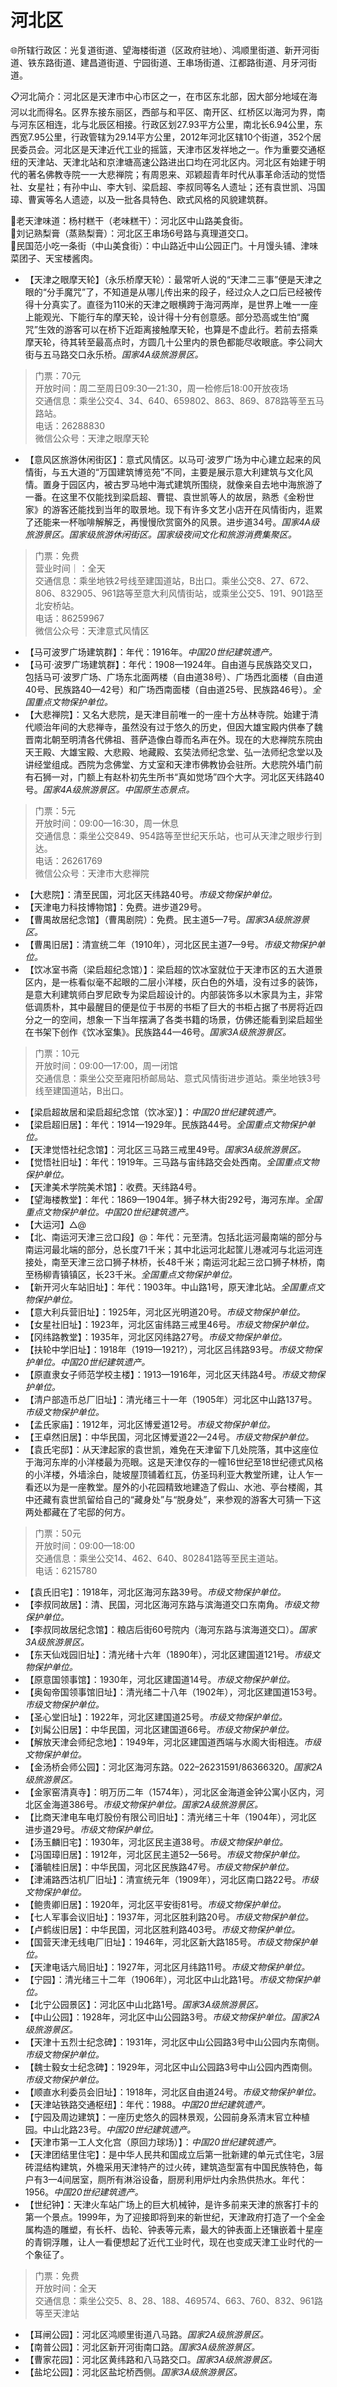# 河北区  
🌐所辖行政区：光复道街道、望海楼街道（区政府驻地）、鸿顺里街道、新开河街道、铁东路街道、建昌道街道、宁园街道、王串场街道、江都路街道、月牙河街道。  

📋河北简介：河北区是天津市中心市区之一，在市区东北部，因大部分地域在海河以北而得名。区界东接东丽区，西部与和平区、南开区、红桥区以海河为界，南与河东区相连，北与北辰区相接。行政区划27.93平方公里，南北长6.94公里，东西宽7.95公里，行政管辖为29.14平方公里，2012年河北区辖10个街道，352个居民委员会。河北区是天津近代工业的摇篮，天津市区发祥地之一。作为重要交通枢纽的天津站、天津北站和京津塘高速公路进出口均在河北区内。河北区有始建于明代的著名佛教寺院一一大悲禅院；有周恩来、邓颖超青年时代从事革命活动的觉悟社、女星社；有孙中山、李大钊、梁启超、李叔同等名人遗址；还有袁世凯、冯国璋、曹寅等名人遗迹，以及一批各具特色、欧式风格的风貌建筑群。  

🍴老天津味道：杨村糕干（老味糕干）：河北区中山路美食街。  
🍴刘记熟梨膏（蒸熟梨膏）：河北区王串场6号路与真理道交口。  
🍴民国范小吃一条街（中山美食街）：中山路近中山公园正门。十月馒头铺、津味菜团子、天宝楼酱肉。  

* 【天津之眼摩天轮】（永乐桥摩天轮）：最常听人说的“天津二三事”便是天津之眼的“分手魔咒”了，不知道是从哪儿传出来的段子，经过众人之口后已经被传得十分真实了。直径为110米的天津之眼横跨于海河两岸，是世界上唯一一座上能观光、下能行车的摩天轮，设计得十分有创意感。部分恐高或生怕“魔咒”生效的游客可以在桥下近距离接触摩天轮，也算是不虚此行。若前去搭乘摩天轮，待其转至最高点时，方圆几十公里内的景色都能尽收眼底。李公祠大街与五马路交口永乐桥。*国家4A级旅游景区。*  
> 门票：70元  
> 开放时间：周二至周日09:30—21:30，周一检修后18:00开放夜场  
> 交通信息：乘坐公交4、34、640、659802、863、869、878路等至五马路站。  
> 电话：26288830  
> 微信公众号：天津之眼摩天轮  
* 【意风区旅游休闲街区】：意式风情区。以马可·波罗广场为中心建立起来的风情街，与五大道的“万国建筑博览苑”不同，主要是展示意大利建筑与文化风情。置身于园区内，被古罗马地中海式建筑所围绕，就像亲自去地中海旅游了一番。在这里不仅能找到梁启超、曹锟、袁世凯等人的故居，熟悉《金粉世家》的游客还能找到当年的取景地。现下有许多文艺小店开在风情街内，逛累了还能来一杯咖啡解解乏，再慢慢欣赏窗外的风景。进步道34号。*国家4A级旅游景区。国家级旅游休闲街区。国家级夜间文化和旅游消费集聚区。*  
> 门票：免费  
> 营业时间｜：全天  
> 交通信息：乘坐地铁2号线至建国道站，B出口。乘坐公交8、27、672、806、832905、961路等至意大利风情街站，或乘坐公交5、191、901路至北安桥站。  
> 电话：86259967  
> 微信公众号：天津意式风情区  
* 【马可波罗广场建筑群】：年代：1916年。*中国20世纪建筑遗产。*  
* 【马可·波罗广场建筑群】：年代：1908—1924年。自由道与民族路交叉口，包括马可·波罗广场、广场东北面两楼（自由道38号）、广场西北面楼（自由道40号、民族路40—42号）和广场西南面楼（自由道25号、民族路46号）。*全国重点文物保护单位。*  
* 【大悲禅院】：又名大悲院，是天津目前唯一的一座十方丛林寺院。始建于清代顺治年间的大悲禅寺，虽然没有过于悠久的历史，但因大雄宝殿内供奉了魏晋南北朝至明清各代佛祖、菩萨造像白尊而名声在外。现在的大悲禅院东院由天王殿、大雄宝殿、大悲殿、地藏殿、玄奘法师纪念堂、弘一法师纪念堂以及讲经堂组成。西院为念佛堂、方丈室和天津市佛教协会驻所。大悲院外墙门前有石狮一对，门额上有赵朴初先生所书“真如觉场”四个大字。河北区天纬路40号。*国家4A级旅游景区。中国原生态景点。*  
> 门票：5元  
> 开放时间：09:00—16:30，周一休息  
> 交通信息：乘坐公交849、954路等至世纪天乐站，也可从天津之眼步行到达。  
> 电话：26261769  
> 微信公众号：天津市大悲禅院  
* 【大悲院】：清至民国，河北区天纬路40号。*市级文物保护单位。*  
* 【天津电力科技博物馆】：免费。进步道29号。  
* 【曹禺故居纪念馆】（曹禺剧院）：免费。民主道5—7号。*国家3A级旅游景区。*  
* 【曹禺旧居】：清宣统二年（1910年），河北区民主道7—9号。*市级文物保护单位。*  
* 【饮冰室书斋（梁启超纪念馆）】：梁启超的饮冰室就位于天津市区的五大道景区内，是一栋看似毫不起眼的二层小洋楼，灰白色的外墙，没有过多的装饰，是意大利建筑师白罗尼欧专为梁启超设计的。内部装饰多以木家具为主，非常低调质朴，其中最醒目的便是位于书房的书柜了巨大的书柜占据了书房将近四分之一的空间，想象一下当年摆满了各类书籍的场景，仿佛还能看到梁启超坐在书架下创作《饮冰室集》。民族路44—46号。*国家3A级旅游景区。*  
> 门票：10元  
> 开放时间：09:00—17:00，周一闭馆  
> 交通信息：乘坐公交至雍阳桥邮局站、意式风情街进步道站。乘坐地铁3号线至建国道站，B出口。  
* 【梁启超故居和梁启超纪念馆（饮冰室）】：*中国20世纪建筑遗产。*  
* 【梁启超旧居】：年代：1914—1929年。民族路44号。*全国重点文物保护单位。*  
* 【天津觉悟社纪念馆】：河北区三马路三戒里49号。*国家3A级旅游景区。*  
* 【觉悟社旧址】：年代：1919年。三马路与宙纬路交会处西南。*全国重点文物保护单位。*  
* 【天津美术学院美术馆】：收费。天纬路4号。  
* 【望海楼教堂】：年代：1869—1904年。狮子林大街292号，海河东岸。*全国重点文物保护单位。中国20世纪建筑遗产。*  
* 【大运河】△@  
* 【北、南运河天津三岔口段】@：年代：元至清。包括北运河最南端的部分与南运河最北端的部分，总长度71千米；其中北运河北起筐儿港减河与北运河连接处，南至天津三岔口狮子林桥，长48千米；南运河北起三岔口狮子林桥，南至杨柳青镇镇区，长23千米。*全国重点文物保护单位。*  
* 【新开河火车站旧址】：年代：1903年。中山路1号，原天津北站。*全国重点文物保护单位。*  
* 【意大利兵营旧址】：1925年，河北区光明道20号。*市级文物保护单位。*  
* 【女星社旧址】：1923年，河北区宙纬路三戒里46号。*市级文物保护单位。*  
* 【冈纬路教堂】：1935年，河北区冈纬路27号。*市级文物保护单位。*  
* 【扶轮中学旧址】：1918年（1919—1921?），河北区吕纬路93号。*市级文物保护单位。中国20世纪建筑遗产。*  
* 【原直隶女子师范学校主楼】：1913—1916年，河北区天纬路4号。*市级文物保护单位。*  
* 【清户部造币总厂旧址】：清光绪三十一年（1905年）河北区中山路137号。*市级文物保护单位。*  
* 【孟氏家庙】：1912年，河北区博爱道12号。*市级文物保护单位。*  
* 【王卓然旧居】：中华民国，河北区博爱道22—24号。*市级文物保护单位。*  
* 【袁氏宅邸】：从天津起家的袁世凯，难免在天津留下几处院落，其中这座位于海河东岸的小洋楼最为亮眼。这是天津仅存的一幢16世纪至18世纪德式风格的小洋楼，外墙涂白，陡坡屋顶铺着红瓦，仿圣玛利亚大教堂所建，让人乍一看还以为是一座教堂。屋外的小花园精致地建造了假山、水池、亭台楼阁，其中还藏有袁世凯留给自己的“藏身处”与“脱身处”，来参观的游客大可猜一下这两处都藏在了宅邸的何方。  
> 门票：50元  
> 开放时间：09:00—18:00  
> 交通信息：乘坐公交14、462、640、802841路等至民主道站。  
> 电话：6215780  
* 【袁氏旧宅】：1918年，河北区海河东路39号。*市级文物保护单位。*  
* 【李叔同故居】：清、民国，河北区海河东路与滨海道交口东南角。*市级文物保护单位。*  
* 【李叔同故居纪念馆】：粮店后街60号院内（海河东路与滨海道交口）。*国家3A级旅游景区。*  
* 【东天仙戏园旧址】：清光绪十六年（1890年），河北区建国道121号。*市级文物保护单位。*  
* 【原意国领事馆】：1930年，河北区建国道14号。*市级文物保护单位。*  
* 【奥匈帝国领事馆旧址】：清光绪二十八年（1902年），河北区建国道153号。*市级文物保护单位。*  
* 【圣心堂旧址】：1922年，河北区建国道25号。*市级文物保护单位。*  
* 【刘髯公旧居】：中华民国，河北区建国道66号。*市级文物保护单位。*  
* 【解放天津会师纪念地】：1949年，河北区建国道西端与水阁大街相连。*市级文物保护单位。*  
* 【金汤桥会师公园】：河北区海河东路。022–26231591/86366320。*国家2A级旅游景区。*  
* 【金家窑清真寺】：明万历二年（1574年），河北区金海道金钟公寓小区内，河北区金海道386号。*市级文物保护单位。国家2A级旅游景区。*  
* 【比商天津电车电灯股份有限公司旧址】：清光绪三十年（1904年），河北区进步道29号。*市级文物保护单位。*  
* 【汤玉麟旧宅】：1930年，河北区民主道38号。*市级文物保护单位。*  
* 【冯国璋旧居】：1912年，河北区民主道52—56号。*市级文物保护单位。*  
* 【潘毓桂旧居】：中华民国，河北区民族路47号。*市级文物保护单位。*  
* 【津浦路西沽机厂旧址】：清宣统元年（1909年），河北区南口路22号。*市级文物保护单位。*  
* 【鲍贵卿旧居】：1920年，河北区平安街81号。*市级文物保护单位。*  
* 【七人军事会议旧址】：1937年，河北区胜利路20号。*市级文物保护单位。*  
* 【卢鹤绂旧居】：中华民国，河北区胜利路403号。*市级文物保护单位。*  
* 【国营天津无线电厂旧址】：1946年，河北区新大路185号。*市级文物保护单位。*  
* 【天津电话六局旧址】：1927年，河北区月纬路11号。*市级文物保护单位。*  
* 【宁园】：清光绪三十二年（1906年），河北区中山北路1号。*市级文物保护单位。*  
* 【北宁公园景区】：河北区中山北路1号。*国家3A级旅游景区。*  
* 【中山公园】：1928年，河北区中山公园路3号。*市级文物保护单位。国家2A级旅游景区。*  
* 【天津十五烈士纪念碑】：1931年，河北区中山公园路3号中山公园内东南侧。*市级文物保护单位。*  
* 【魏士毅女士纪念碑】：1929年，河北区中山公园路3号中山公园内西南侧。*市级文物保护单位。*  
* 【顺直水利委员会旧址】：1918年，河北区自由道24号。*市级文物保护单位。*  
* 【天津站铁路交通枢纽】：年代：1988。*中国20世纪建筑遗产。*  
* 【宁园及周边建筑】：一座历史悠久的园林景观，公园前身系清末官立种植园。中山北路23号。*中国20世纪建筑遗产。*  
* 【天津市第一工人文化宫（原回力球场）】：*中国20世纪建筑遗产。*  
* 【天津团结里住宅】：是中华人民共和国成立后第一批新建的单元式住宅，3层砖混结构建筑，外檐采用天津特产的过火砖，建筑造型富有中国民族特色，每户有3—4间居室，厕所有淋浴设备，厨房利用炉灶内余热供热水。年代：1956。*中国20世纪建筑遗产。*  
* 【世纪钟】：天津火车站广场上的巨大机械钟，是许多前来天津的旅客打卡的第一个景点。1999年，为了迎接即将到来的新世纪，天津政府打造了一个全金属构造的雕塑，有长杆、齿轮、钟表等元素，最大的钟表面上还镶嵌着十星座的青铜浮雕，让人一看便想起了近代工业时代，现在也变成天津工业时代的一个象征了。  
> 门票：免费  
> 开放时间：全天  
> 交通信息：乘坐公交5、8、28、188、469574、663、760、832、961路等至天津站  
* 【耳闸公园】：河北区鸿顺里街道八马路。*国家2A级旅游景区。*  
* 【南普公园】：河北区新开河街南口路。*国家3A级旅游景区。*  
* 【曹家花园】：河北区黄纬路和八马路交口。*国家3A级旅游景区。*  
* 【盐坨公园】：河北区盐坨桥西侧。*国家3A级旅游景区。*  
